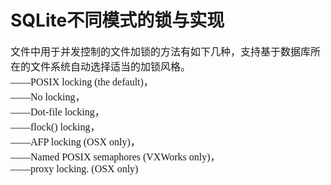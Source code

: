 # SQLite不同模式的锁与实现
<font face="微软雅黑" size="3px">

文件中用于并发控制的文件加锁的方法有如下几种，支持基于数据库所在的文件系统自动选择适当的加锁风格。  
——POSIX locking (the default)，  
——No locking，  
——Dot-file locking，  
——flock() locking，  
——AFP locking (OSX only)，  
——Named POSIX semaphores (VXWorks only)，  
——proxy locking. (OSX only)

